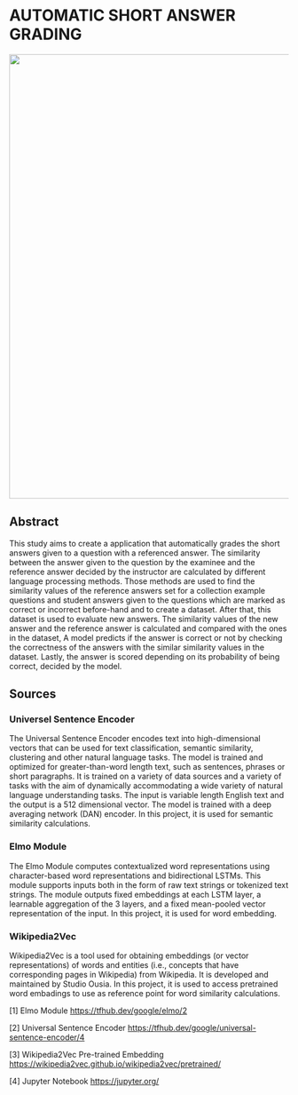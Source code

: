 # AUTOMATIC SHORT ANSWER GRADING

<p align="center">
    <img width="800" src="https://user-images.githubusercontent.com/115498474/194944827-83490289-4e06-4fda-a187-a72e81ae0645.png">
</p>

## Abstract</b> 

 This study aims to create a application that automatically grades the short answers given to
a question with a referenced answer. The similarity between the answer given to the question
by the examinee and the reference answer decided by the instructor are calculated by different
language processing methods. Those methods are used to find the similarity values of the
reference answers set for a collection example questions and student answers given to the
questions which are marked as correct or incorrect before-hand and to create a dataset. After
that, this dataset is used to evaluate new answers. The similarity values of the new answer and
the reference answer is calculated and compared with the ones in the dataset, A model
predicts if the answer is correct or not by checking the correctness of the answers with the
similar similarity values in the dataset. Lastly, the answer is scored depending on its
probability of being correct, decided by the model.

## Sources

### Universel Sentence Encoder
 The Universal Sentence Encoder encodes text into high-dimensional vectors that can be
used for text classification, semantic similarity, clustering and other natural language tasks.
 The model is trained and optimized for greater-than-word length text, such as sentences,
phrases or short paragraphs. It is trained on a variety of data sources and a variety of tasks
with the aim of dynamically accommodating a wide variety of natural language understanding
tasks. The input is variable length English text and the output is a 512 dimensional vector.
The model is trained with a deep averaging network (DAN) encoder. In this project, it is used
for semantic similarity calculations.

### Elmo Module
 The Elmo Module computes contextualized word representations using character-based
word representations and bidirectional LSTMs.
 This module supports inputs both in the form of raw text strings or tokenized text strings.
The module outputs fixed embeddings at each LSTM layer, a learnable aggregation of the 3
layers, and a fixed mean-pooled vector representation of the input. In this project, it is used
for word embedding.

### Wikipedia2Vec
 Wikipedia2Vec is a tool used for obtaining embeddings (or vector representations) of words and entities 
(i.e., concepts that have corresponding pages in Wikipedia) from Wikipedia. It is developed and maintained 
by Studio Ousia. In this project, it is used to access pretrained word embadings to use as reference point 
for word similarity calculations. 


[1] Elmo Module https://tfhub.dev/google/elmo/2

[2] Universal Sentence Encoder https://tfhub.dev/google/universal-sentence-encoder/4

[3] Wikipedia2Vec Pre-trained Embedding https://wikipedia2vec.github.io/wikipedia2vec/pretrained/

[4] Jupyter Notebook https://jupyter.org/

